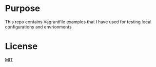 # Purpose

This repo contains Vagrantfile examples that I have used for testing local configurations and envrionments

# License

[MIT](https://github.com/sedexdev/vagrantfiles/blob/main/LICENSE)

